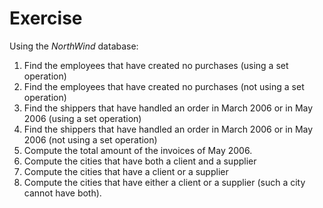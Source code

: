 # Exercise

Using the *NorthWind* database:

1.  Find the employees that have created no purchases (using a set operation)  
1.  Find the employees that have created no purchases (not using a set operation)
1.  Find the shippers that have handled an order in March 2006 or in May 2006 (using a set
    operation)
1.  Find the shippers that have handled an order in March 2006 or in May 2006 (not using a
    set operation) 
1.  Compute the total amount of the invoices of May 2006.
1.  Compute the cities that have both a client and a supplier
1.  Compute the cities that have a client or a supplier
1.  Compute the cities that have either a client or a supplier (such a city cannot have both).
